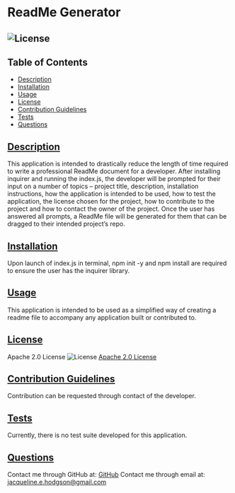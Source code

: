 
# ReadMe Generator
## ![License](https://img.shields.io/badge/License-Apache_2.0-blue.svg) 
    
## Table of Contents
- [Description](#description)
- [Installation](#installation)
- [Usage](#usage)
- [License](#license)
- [Contribution Guidelines](#contribution-guidelines)
- [Tests](#tests)
- [Questions](#questions)
    
## [Description](#table-of-contents)
This application is intended to drastically reduce the length of time required to write a professional ReadMe document for a developer. After installing inquirer and running the index.js, the developer
will be prompted for their input on a number of topics – project title, description, installation instructions, how the application is intended to be used, how to test the application, the license chosen
for the project, how to contribute to the project and how to contact the owner of the project. Once the user has answered all prompts, a ReadMe file will be generated for them that can be dragged to their
intended project’s repo.

## [Installation](#table-of-contents)
Upon launch of index.js in terminal, npm init -y and npm install are required to ensure the user has the inquirer library.

## [Usage](#table-of-contents)
This application is intended to be used as a simplified way of creating a readme file to accompany any application built or contributed to.

## [License](#table-of-contents)
Apache 2.0 License
![License](https://img.shields.io/badge/License-Apache_2.0-blue.svg)
[Apache 2.0 License](https://www.apache.org/licenses/LICENSE-2.0)

## [Contribution Guidelines](#table-of-contents)
Contribution can be requested through contact of the developer.

## [Tests](#table-of-contents)
Currently, there is no test suite developed for this application.

## [Questions](#table-of-contents)
Contact me through GitHub at: [GitHub](https://github.com/jacih)
Contact me through email at: [jacqueline.e.hodgson@gmail.com](mailto:jacqueline.e.hodgson@gmail.com)
    
